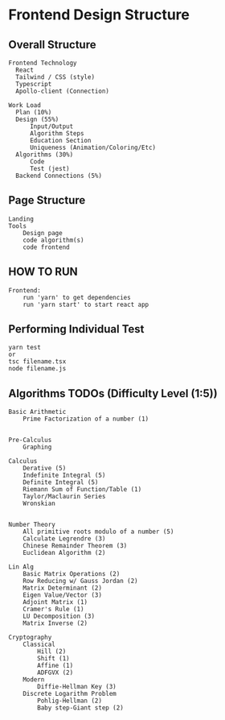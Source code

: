 # Frontend Design Structure

## Overall Structure

    Frontend Technology
      React
      Tailwind / CSS (style)
      Typescript
      Apollo-client (Connection)

    Work Load
      Plan (10%)
      Design (55%)
          Input/Output
          Algorithm Steps
          Education Section
          Uniqueness (Animation/Coloring/Etc)
      Algorithms (30%)
          Code
          Test (jest)
      Backend Connections (5%)

## Page Structure

    Landing
    Tools
        Design page
        code algorithm(s)
        code frontend

## HOW TO RUN

    Frontend:
        run 'yarn' to get dependencies
        run 'yarn start' to start react app

## Performing Individual Test

    yarn test
    or
    tsc filename.tsx
    node filename.js

## Algorithms TODOs (Difficulty Level (1:5))

    Basic Arithmetic
        Prime Factorization of a number (1)


    Pre-Calculus
        Graphing

    Calculus
        Derative (5)
        Indefinite Integral (5)
        Definite Integral (5)
        Riemann Sum of Function/Table (1)
        Taylor/Maclaurin Series
        Wronskian


    Number Theory
        All primitive roots modulo of a number (5)
        Calculate Legrendre (3)
        Chinese Remainder Theorem (3)
        Euclidean Algorithm (2)

    Lin Alg
        Basic Matrix Operations (2)
        Row Reducing w/ Gauss Jordan (2)
        Matrix Determinant (2)
        Eigen Value/Vector (3)
        Adjoint Matrix (1)
        Cramer's Rule (1)
        LU Decomposition (3)
        Matrix Inverse (2)

    Cryptography
        Classical
            Hill (2)
            Shift (1)
            Affine (1)
            ADFGVX (2)
        Modern
            Diffie-Hellman Key (3)
        Discrete Logarithm Problem
            Pohlig-Hellman (2)
            Baby step-Giant step (2)
